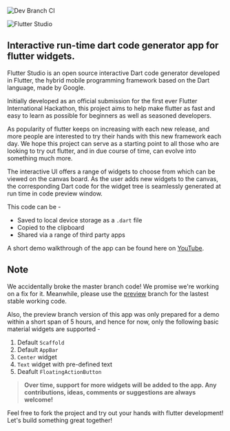 ![Dev Branch CI](https://github.com/thebuggycoder/flutterstudio/workflows/Dev%20Branch%20CI/badge.svg?branch=dev)

![Flutter Studio](https://github.com/siddharthpatankar/flutterstudio/blob/master/Flutter%20Studio%20Banner.png?raw=true)
## Interactive run-time dart code generator app for flutter widgets.

Flutter Studio is an open source interactive Dart code generator developed in Flutter, the hybrid mobile programming framework based on the Dart language, made by Google.

Initially developed as an official submission for the first ever Flutter International Hackathon, this project aims to help make flutter as fast and easy to learn as possible for beginners as well as seasoned developers.

As popularity of flutter keeps on increasing with each new release, and more people are interested to try their hands with this new framework each day. We hope this project can serve as a starting point to all those who are looking to try out flutter, and in due course of time, can evolve into something much more.

The interactive UI offers a range of widgets to choose from which can be viewed on the canvas board. As the user adds new widgets to the canvas, the corresponding Dart code for the widget tree is seamlessly generated at run time in code preview window.

This code can be - 
- Saved to local device storage as a `.dart` file
- Copied to the clipboard
- Shared via a range of third party apps

A short demo walkthrough of the app can be found here on [YouTube](https://youtu.be/E7GrLKWOVIY).

## Note
We accidentally broke the master branch code! We promise we're working on a fix for it. Meanwhile, please use the [preview](https://github.com/siddharthpatankar/flutterstudio/tree/preview) branch for the lastest stable working code.

Also, the preview branch version of this app was only prepared for a demo within a short span of 5 hours, and hence for now, only the following basic material widgets are supported -
1. Default `Scaffold`
2. Default `AppBar`
3. `Center` widget
4. `Text` widget with pre-defined text
5. Deafult `FloatingActionButton`

> **Over time, support for more widgets will be added to the app. Any contributions, ideas, comments or suggestions are always welcome!**

Feel free to fork the project and try out your hands with flutter development! Let's build something great together!

